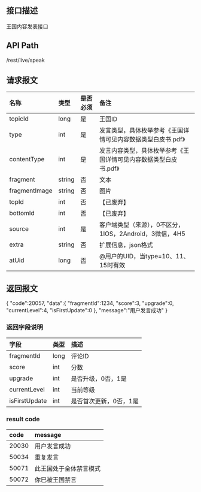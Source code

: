 ## 接口描述
王国内容发表接口

## API Path
/rest/live/speak

## 请求报文
|名称|类型|是否必须|备注|
|:-|:-|:-|:-|
|topicId|long|是|王国ID|
|type|int|是|发言类型，具体枚举参考《王国详情可见内容数据类型白皮书.pdf》|
|contentType|int|是|发言内容类型，具体枚举参考《王国详情可见内容数据类型白皮书.pdf》|
|fragment|string|否|文本|
|fragmentImage|string|否|图片|
|topId|int|否|【已废弃】|
|bottomId|int|否|【已废弃】|
|source|int|是|客户端类型（来源），0不区分，1IOS，2Android，3微信，4H5|
|extra|string|否|扩展信息，json格式|
|atUid|long|否|@用户的UID，当type=10、11、15时有效|

## 返回报文
{
	"code":20057,
	"data":{
		"fragmentId":1234,
		"score":3,
		"upgrade":0,
		"currentLevel":4,
		"isFirstUpdate":0
	},
	"message":"用户发言成功"
}

### 返回字段说明
|字段|类型|描述
|:-|:-|:-|
|fragmentId|long|评论ID|
|score|int|分数|
|upgrade|int|是否升级，0否，1是|
|currentLevel|int|当前等级|
|isFirstUpdate|int|是否首次更新，0否，1是|

### result code
|code|message|
|:-|:-|
|20030|用户发言成功|
|50034|重复发言|
|50071|此王国处于全体禁言模式|
|50072|你已被王国禁言|